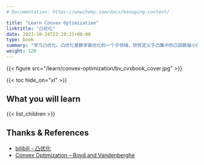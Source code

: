 ```yaml
---
# Documentation: https://wowchemy.com/docs/managing-content/

title: "Learn Convex Optimization"
linktitle: "凸优化"
date: 2021-10-24T22:19:21+08:00
type: book
summary: "学习凸优化。凸优化是数学最优化的一个子领域，研究定义于凸集中的凸函数最小化的问题。"
weight: 120
---
```


{{< figure src="/learn/convex-optimization/bv_cvxbook_cover.jpg" >}}

{{< toc hide_on="xl" >}}

## What you will learn

{{< list_children >}}

## Thanks & References

- [bilibili - 凸优化](https://www.bilibili.com/video/BV1Jt411p7jE)
- [Convex Optimization – Boyd and Vandenberghe](https://web.stanford.edu/~boyd/cvxbook/)